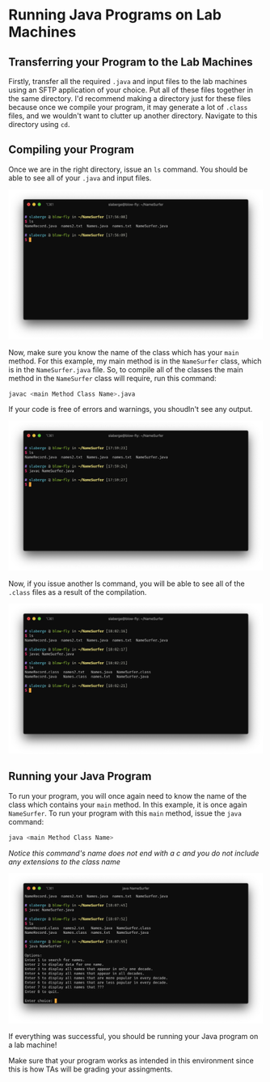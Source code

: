 # Running Java Programs on Lab Machines

## Transferring your Program to the Lab Machines

Firstly, transfer all the required `.java` and input files to the lab machines using an SFTP application of your choice. Put all of these files together in the same directory. I'd recommend making a directory just for these files because once we compile your program, it may generate a lot of `.class` files, and we wouldn't want to clutter up another directory.
Navigate to this directory using `cd`.

## Compiling your Program

Once we are in the right directory, issue an `ls` command. You should be able to see all of your `.java` and input files.

![ls](Images/lsJava.png)

Now, make sure you know the name of the class which has your `main` method. For this example, my main method is in the `NameSurfer` class, which is in the `NameSurfer.java` file. So, to compile all of the classes the main method in the `NameSurfer` class will require, run this command:

```bash
javac <main Method Class Name>.java
```

If your code is free of errors and warnings, you shoudln't see any output.

![javac](Images/javac.png)

Now, if you issue another ls command, you will be able to see all of the `.class` files as a result of the compilation.

![ls javac](Images/lsjavac.png)

## Running your Java Program

To run your program, you will once again need to know the name of the class which contains your `main` method. In this example, it is once again `NameSurfer`. To run your program with this `main` method, issue the `java` command:

```bash
java <main Method Class Name>
```

_Notice this command's name does not end with a c and you do not include any extensions to the class name_

![run java](Images/javaRun.png)

If everything was successful, you should be running your Java program on a lab machine!

Make sure that your program works as intended in this environment since this is how TAs will be grading your assingments.
